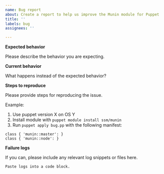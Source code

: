 ```yaml
---
name: Bug report
about: Create a report to help us improve the Munin module for Puppet
title: ''
labels: bug
assignees: ''

---
```


<!-- Please use this template while reporting a bug. If you are able
to provide the relevant information, this will make it easier for me
to reproduce the problem and address it properly.

If any of the sections are irrelevant, feel free to delete them, or
file a blank issue.

Thank you for taking the time to report a bug. -->

**Expected behavior**

Please describe the behavior you are expecting.

**Current behavior**

What happens instead of the expected behavior?

**Steps to reproduce**

Please provide steps for reproducing the issue.

Example:

1. Use puppet version X on OS Y
1. Install module with `puppet module install ssm/munin`
1. Run `puppet apply bug.pp` with the following manifest:

```puppet
class { 'munin::master': }
class { 'munin::node': }
```

**Failure logs**

If you can, please include any relevant log snippets or files here.

```
Paste logs into a code block.
```
